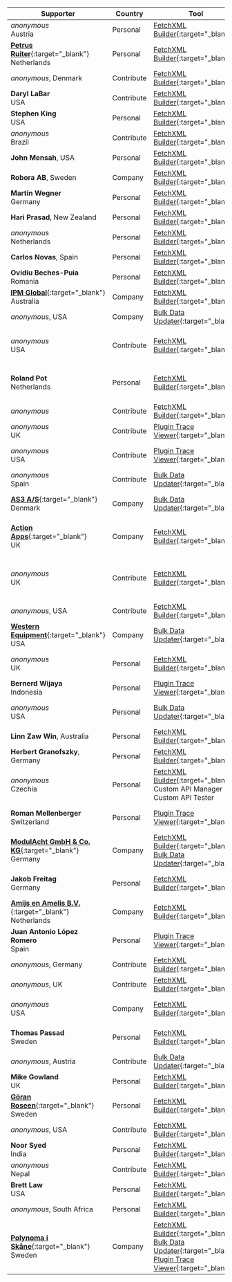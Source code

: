Supporter|Country|Tool|Why/How|Users|When
---|---|---|---|---|---
_anonymous_<br/>Austria|Personal|[FetchXML Builder](https://fethchxmlbuilder.com){:target="_blank"}|Save Time<br/>Quality|Customizer<br/>EndUser|May 2025
[**Petrus Ruiter**](https://powerpete.com){:target="_blank"}<br/>Netherlands|Personal|[FetchXML Builder](https://fethchxmlbuilder.com){:target="_blank"}|Save Time<br/>OOB can't|Developer<br/>Customizer|May 2025
_anonymous_, Denmark|Contribute|[FetchXML Builder](https://fethchxmlbuilder.com){:target="_blank"}|Report Bugs||April 2025
**Daryl LaBar**<br/>USA|Contribute|[FetchXML Builder](https://fethchxmlbuilder.com){:target="_blank"}|Suggests<br/>Report Bugs||April 2025
**Stephen King**<br/>USA|Personal|[FetchXML Builder](https://fethchxmlbuilder.com){:target="_blank"}|Save Time|Developer<br/>Customizer|April 2025
_anonymous_<br/>Brazil|Contribute|[FetchXML Builder](https://fethchxmlbuilder.com){:target="_blank"}|Report Bugs<br/>Helping||April 2025
**John Mensah**, USA|Personal|[FetchXML Builder](https://fethchxmlbuilder.com){:target="_blank"}|Save Time|Developer|March 2025
**Robora AB**, Sweden|Company|[FetchXML Builder](https://fethchxmlbuilder.com){:target="_blank"}|Save Time|Customizer|March 2025
**Martin Wegner**<br/>Germany|Personal|[FetchXML Builder](https://fethchxmlbuilder.com){:target="_blank"}|Save Time<br/>OOB can't|Developer<br/>Administrator|March 2025
**Hari Prasad**, New Zealand|Personal|[FetchXML Builder](https://fethchxmlbuilder.com){:target="_blank"}|OOB can't|Administrator|February 2025
_anonymous_<br/>Netherlands|Personal|[FetchXML Builder](https://fethchxmlbuilder.com){:target="_blank"}|Quality<br/>OOB can't|Developer<br/>Customizer|February 2025
**Carlos Novas**, Spain|Personal|[FetchXML Builder](https://fethchxmlbuilder.com){:target="_blank"}|OOB can't|Developer|February 2025
**Ovidiu Beches-Puia**<br/>Romania|Personal|[FetchXML Builder](https://fethchxmlbuilder.com){:target="_blank"}|Save Time<br/>OOB can't|Developer|February 2025
[**IPM Global**](https://www.ipmglobal.net/){:target="_blank"}<br/>Australia|Company|[FetchXML Builder](https://fethchxmlbuilder.com){:target="_blank"}|Save Time|Developer<br/>Customizer|January 2025
_anonymous_, USA|Company|[Bulk Data Updater](https://jonasr.app/bdu){:target="_blank"}|OOB can't|Administrator|January 2025
_anonymous_<br/>USA|Contribute|[FetchXML Builder](https://fethchxmlbuilder.com){:target="_blank"}|Pull Requests<br/>Report Bugs<br/>Documentation<br/>Helping||January 2025
**Roland Pot**<br/>Netherlands|Personal|[FetchXML Builder](https://fethchxmlbuilder.com){:target="_blank"}|Save Time<br/>Quality|Developer<br/>Customizer<br/>Administrator<br/>Support|January 2025
_anonymous_|Contribute|[FetchXML Builder](https://fethchxmlbuilder.com){:target="_blank"}|Suggests<br/>Report Bugs||January 2025
_anonymous_<br/>UK|Contribute|[Plugin Trace Viewer](https://jonasr.app/ptv){:target="_blank"}|Suggests<br/>Report Bugs||January 2025
_anonymous_<br/>USA|Contribute|[Plugin Trace Viewer](https://jonasr.app/ptv){:target="_blank"}|Pull Requests<br/>Suggests<br/>Report Bugs||January 2025
_anonymous_<br/>Spain|Contribute|[Bulk Data Updater](https://jonasr.app/bdu){:target="_blank"}|Report Bugs<br/>Helping||December 2024
[**AS3 A/S**](https://as3.dk){:target="_blank"}<br/>Denmark|Company|[Bulk Data Updater](https://jonasr.app/bdu){:target="_blank"}|Save Time<br/>Quality<br/>OOB can't|Developer<br/>Customizer<br/>Administrator|December 2024
[**Action Apps**](https://actionapps.co.uk/){:target="_blank"}<br/>UK|Company|[FetchXML Builder](https://fethchxmlbuilder.com){:target="_blank"}|Save Time|Developer<br/>Customizer<br/>Administrator<br/>Support|December 2024
_anonymous_<br/>UK|Contribute|[FetchXML Builder](https://fethchxmlbuilder.com){:target="_blank"}|Pull Requests<br/>Suggests<br/>Report Bugs<br/>Documentation<br/>Helping||December 2024
_anonymous_, USA|Contribute|[FetchXML Builder](https://fethchxmlbuilder.com){:target="_blank"}|||December 2024
[**Western Equipment**](https://west-equip.com){:target="_blank"}<br/>USA|Company|[Bulk Data Updater](https://jonasr.app/bdu){:target="_blank"}|Save Time|Developer<br/>Customizer|December 2024
_anonymous_<br/>UK|Personal|[FetchXML Builder](https://fethchxmlbuilder.com){:target="_blank"}|Save Time<br/>Quality<br/>OOB can't|Developer<br/>Customizer<br/>Administrator|December 2024
**Bernerd Wijaya**<br/>Indonesia|Personal|[Plugin Trace Viewer](https://jonasr.app/ptv){:target="_blank"}|Save Time<br/>Quality|Administrator<br/>Support|November 2024
_anonymous_<br/>USA|Personal|[Bulk Data Updater](https://jonasr.app/bdu){:target="_blank"}|Save Time<br/>Quality<br/>OOB can't|Developer|November 2024
**Linn Zaw Win**, Australia|Personal|[FetchXML Builder](https://fethchxmlbuilder.com){:target="_blank"}||Developer|November 2024
**Herbert Granofszky**, Germany|Personal|[FetchXML Builder](https://fethchxmlbuilder.com){:target="_blank"}|Save Time|Developer|November 2024
_anonymous_<br/>Czechia|Personal|[FetchXML Builder](https://fethchxmlbuilder.com){:target="_blank"}<br/>Custom API Manager<br/>Custom API Tester||Developer|November 2024
**Roman Mellenberger**<br/>Switzerland|Personal|[Plugin Trace Viewer](https://jonasr.app/ptv){:target="_blank"}|Save Time<br/>Quality|Developer<br/>Customizer<br/>Administrator|November 2024
[**ModulAcht GmbH & Co. KG**](https://www.modulacht.de/){:target="_blank"}<br/>Germany|Company|[FetchXML Builder](https://fethchxmlbuilder.com){:target="_blank"}<br/>[Bulk Data Updater](https://jonasr.app/bdu){:target="_blank"}|Save Time<br/>OOB can't|Developer<br/>Administrator|November 2024
**Jakob Freitag**<br/>Germany|Personal|[FetchXML Builder](https://fethchxmlbuilder.com){:target="_blank"}|Save Time<br/>Quality<br/>OOB can't|Developer<br/>Customizer<br/>Administrator|October 2024
[**Amijs en Amelis B.V.**](https://www.amijsenamelis.com){:target="_blank"}<br/>Netherlands|Company|[FetchXML Builder](https://fethchxmlbuilder.com){:target="_blank"}|||October 2024
**Juan Antonio López Romero**<br/>Spain|Personal|[Plugin Trace Viewer](https://jonasr.app/ptv){:target="_blank"}|Save Time<br/>OOB can't|Developer|October 2024
_anonymous_, Germany|Contribute|[FetchXML Builder](https://fethchxmlbuilder.com){:target="_blank"}|Suggests||October 2024
_anonymous_, UK|Contribute|[FetchXML Builder](https://fethchxmlbuilder.com){:target="_blank"}|Pull Requests||October 2024
_anonymous_<br/>USA|Company|[FetchXML Builder](https://fethchxmlbuilder.com){:target="_blank"}||Customizer<br/>Administrator<br/>EndUser|October 2024
**Thomas Passad**<br/>Sweden|Personal|[FetchXML Builder](https://fethchxmlbuilder.com){:target="_blank"}|Save Time<br/>Quality<br/>OOB can't|Customizer<br/>Administrator<br/>EndUser|October 2024
_anonymous_, Austria|Contribute|[Bulk Data Updater](https://jonasr.app/bdu){:target="_blank"}|Suggests||October 2024
**Mike Gowland**<br/>UK|Personal|[FetchXML Builder](https://fethchxmlbuilder.com){:target="_blank"}|Save Time<br/>OOB can't||October 2024
[**Göran Roseen**](https://mastodon.nu/@roseen){:target="_blank"}<br/>Sweden|Personal|[FetchXML Builder](https://fethchxmlbuilder.com){:target="_blank"}|Save Time<br/>OOB can't|Developer|October 2024
_anonymous_, USA|Contribute|[FetchXML Builder](https://fethchxmlbuilder.com){:target="_blank"}|Videos||September 2024
**Noor Syed**<br/>India|Personal|[FetchXML Builder](https://fethchxmlbuilder.com){:target="_blank"}|Save Time<br/>Quality|Developer|September 2024
_anonymous_<br/>Nepal|Contribute|[FetchXML Builder](https://fethchxmlbuilder.com){:target="_blank"}|Suggests<br/>Report Bugs||September 2024
**Brett Law**<br/>USA|Personal|[FetchXML Builder](https://fethchxmlbuilder.com){:target="_blank"}|Save Time<br/>Quality|Developer|September 2024
_anonymous_, South Africa|Personal|[FetchXML Builder](https://fethchxmlbuilder.com){:target="_blank"}|Save Time|Customizer|September 2024
[**Polynoma i Skåne**](https://polynomait.se){:target="_blank"}<br/>Sweden|Company|[FetchXML Builder](https://fethchxmlbuilder.com){:target="_blank"}<br/>[Bulk Data Updater](https://jonasr.app/bdu){:target="_blank"}<br/>[Plugin Trace Viewer](https://jonasr.app/ptv){:target="_blank"}|Save Time<br/>Quality<br/>OOB can't|Developer|August 2024

